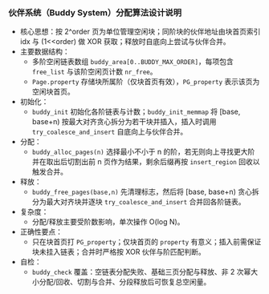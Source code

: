 ### 伙伴系统（Buddy System）分配算法设计说明

- 核心思想：按 2^order 页为单位管理空闲块；同阶块的伙伴地址由块首页索引 idx 与 (1<<order) 做 XOR 获取；释放时自底向上尝试与伙伴合并。
- 主要数据结构：
  - 多阶空闲链表数组 `buddy_area[0..BUDDY_MAX_ORDER]`，每项包含 `free_list` 与该阶空闲页计数 `nr_free`。
  - `Page.property` 存储块所属阶（仅块首页有效），`PG_property` 表示该页为空闲块首页。
- 初始化：
  - `buddy_init` 初始化各阶链表与计数；`buddy_init_memmap` 将 [base, base+n) 按最大对齐贪心拆分为若干块并插入，插入时调用 `try_coalesce_and_insert` 自底向上与伙伴合并。
- 分配：
  - `buddy_alloc_pages(n)` 选择最小不小于 n 的阶，若无则向上寻找更大阶并在取出后切割出前 n 页作为结果，剩余后缀再按 `insert_region` 回收以触发合并。
- 释放：
  - `buddy_free_pages(base,n)` 先清理标志，然后将 [base, base+n) 贪心拆分为最大对齐块并逐块 `try_coalesce_and_insert` 合并回各阶链表。
- 复杂度：
  - 分配/释放主要受阶数影响，单次操作 O(log N)。
- 正确性要点：
  - 只在块首页打 `PG_property`；仅块首页的 `property` 有意义；插入前需保证块未挂入链表；合并时严格按 XOR 伙伴与阶匹配判断。
- 自检：
  - `buddy_check` 覆盖：空链表分配失败、基础三页分配与释放、非 2 次幂大小分配/回收、切割与合并、分段释放后可恢复总空闲量。

